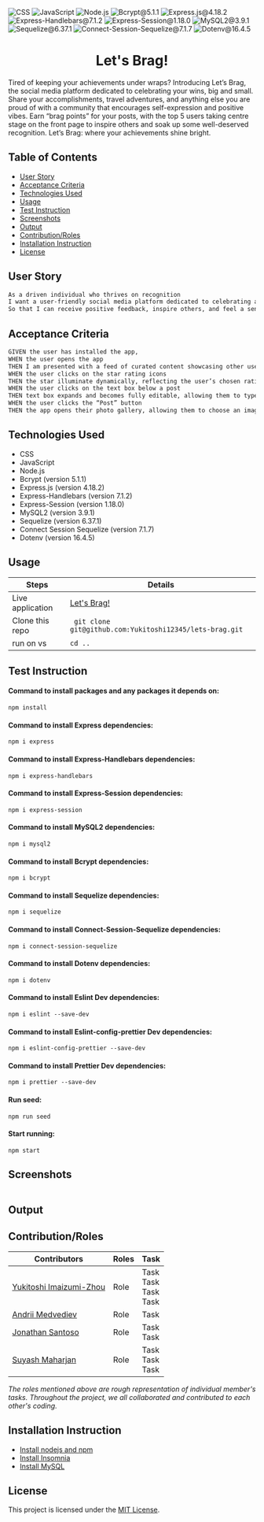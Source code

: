 ![CSS](https://img.shields.io/badge/CSS-red) ![JavaScript](https://img.shields.io/badge/JavaScript-orange) ![Node.js](https://img.shields.io/badge/Node.js-blue) ![Bcrypt@5.1.1](https://img.shields.io/badge/Bcrypt@5.1.1-gold) ![Express.js@4.18.2](https://img.shields.io/badge/Express.js@4.18.2-purple) ![Express-Handlebars@7.1.2](https://img.shields.io/badge/Express_Handlebars@7.1.2-hotpink) ![Express-Session@1.18.0](https://img.shields.io/badge/Express_Session@1.18.0-sandybrown) ![MySQL2@3.9.1](https://img.shields.io/badge/MySQL2@3.9.1-lightgreen) ![Sequelize@6.37.1](https://img.shields.io/badge/Sequelize@6.37.1-lightblue) ![Connect-Session-Sequelize@7.1.7](https://img.shields.io/badge/Connect_Session_Sequelize@7.1.7-lavender) ![Dotenv@16.4.5](https://img.shields.io/badge/Dotenv@16.4.5-grey) 

<h1 align ="center">Let's Brag!</h1>

Tired of keeping your achievements under wraps? Introducing Let’s Brag, the social media platform dedicated to celebrating your wins, big and small. Share your accomplishments, travel adventures, and anything else you are proud of with a community that encourages self-expression and positive vibes. Earn “brag points” for your posts, with the top 5 users taking centre stage on the front page to inspire others and soak up some well-deserved recognition. Let’s Brag: where your achievements shine bright.


## Table of Contents
- [User Story](#user-story)
- [Acceptance Criteria](#acceptance-criteria)
- [Technologies Used](#technologies-used)
- [Usage](#usage)
- [Test Instruction](#test-instruction)
- [Screenshots](#screenshots)
- [Output](#output)
- [Contribution/Roles](#contributionroles)
- [Installation Instruction](#installation-instruction)
- [License](#license)

## User Story

```md
As a driven individual who thrives on recognition
I want a user-friendly social media platform dedicated to celebrating achievements, where I can share my successes and experiences with a supportive community.
So that I can receive positive feedback, inspire others, and feel a sense of belonging.
```

## Acceptance Criteria

```md
GIVEN the user has installed the app,
WHEN the user opens the app
THEN I am presented with a feed of curated content showcasing other user’s achievements
WHEN the user clicks on the star rating icons
THEN the star illuminate dynamically, reflecting the user’s chosen rating
WHEN the user clicks on the text box below a post
THEN text box expands and becomes fully editable, allowing them to type their comment
WHEN the user clicks the “Post” button
THEN the app opens their photo gallery, allowing them to choose an image to share alongside their achievements.

```

## Technologies Used
- CSS
- JavaScript
- Node.js
- Bcrypt (version 5.1.1)
- Express.js (version 4.18.2)
- Express-Handlebars (version 7.1.2)
- Express-Session (version 1.18.0)
- MySQL2 (version 3.9.1)
- Sequelize (version 6.37.1)
- Connect Session Sequelize (version 7.1.7)
- Dotenv (version 16.4.5)

## Usage

| Steps            | Details                                                        |
| ---------------- | -------------------------------------------------------------- |
| Live application | [Let's Brag!](https://yukitoshi12345.github.io/lets-brag/) |
| Clone this repo  | ` git clone git@github.com:Yukitoshi12345/lets-brag.git` |
| run on vs        | `cd ..`                                                        |

## Test Instruction

#### Command to install packages and any packages it depends on:

`npm install`

#### Command to install Express dependencies:

`npm i express`

#### Command to install Express-Handlebars dependencies:

`npm i express-handlebars`

#### Command to install Express-Session dependencies:

`npm i express-session`

#### Command to install MySQL2 dependencies:

`npm i mysql2`

#### Command to install Bcrypt dependencies:

`npm i bcrypt`

#### Command to install Sequelize dependencies:

`npm i sequelize`

#### Command to install Connect-Session-Sequelize dependencies:

`npm i connect-session-sequelize`

#### Command to install Dotenv dependencies:

`npm i dotenv`

#### Command to install Eslint Dev dependencies:

`npm i eslint --save-dev`

#### Command to install Eslint-config-prettier Dev dependencies:

`npm i eslint-config-prettier --save-dev`

#### Command to install Prettier Dev dependencies:

`npm i prettier --save-dev`

#### Run seed:

`npm run seed`

#### Start running:

`npm start`

## Screenshots

![]()

## Output

## Contribution/Roles

| Contributors                                                 | Roles | Task                           |
| ------------------------------------------------------------ | ----- | ------------------------------ |
| [Yukitoshi Imaizumi-Zhou](https://github.com/yukitoshi12345) | Role  | Task<br> Task<br> Task<br>Task |
| [Andrii Medvediev](https://github.com/AndriiMedvediev987)                              | Role  | Task                           |
| [Jonathan Santoso](https://github.com/Johnnnnnnnnnnnnnnnnnnnnnn)                              | Role  | Task<br> Task                  |
| [Suyash Maharjan](https://github.com/simplesuyash)                              | Role  | Task <br> Task <br> Task       |

_The roles mentioned above are rough representation of individual member's tasks. Throughout the project, we all collaborated and contributed to each other's coding._

## Installation Instruction

- [Install nodejs and npm](https://nodejs.org/en/download)
- [Install Insomnia](https://insomnia.rest/download)
- [Install MySQL](https://dev.mysql.com/downloads/mysql/)

## License

This project is licensed under the [MIT License](https://github.com/Yukitoshi12345/lets-brag/blob/main/LICENSE).
